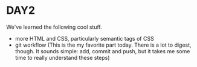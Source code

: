 # DAY2
We've learned the following cool stuff.

- more HTML and CSS, particularly semantic tags of CSS
- git workflow (This is the my favorite part today. There is a lot to digest, though. It sounds simple:
  add, commit and push, but it takes me some time to really understand these steps)
